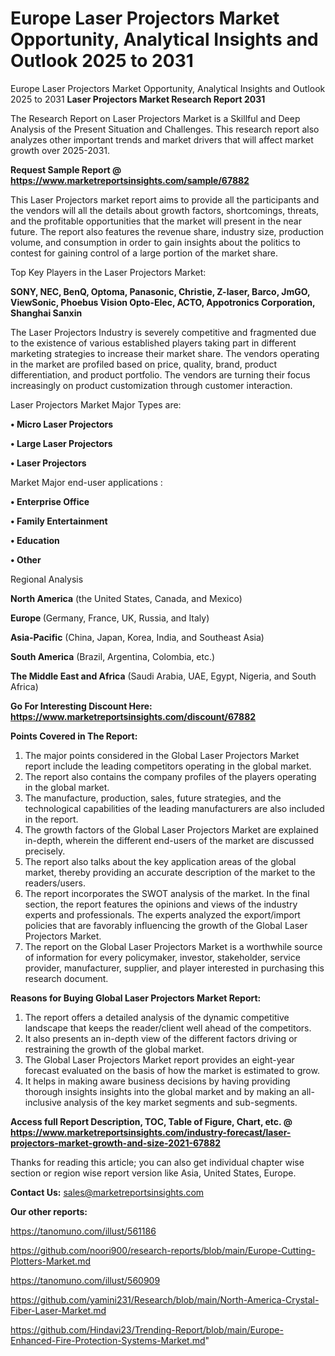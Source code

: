 # Europe Laser Projectors Market Opportunity, Analytical Insights and Outlook 2025 to 2031
Europe Laser Projectors Market Opportunity, Analytical Insights and Outlook 2025 to 2031
<strong>Laser Projectors Market Research Report 2031</strong>

The Research Report on Laser Projectors Market is a Skillful and Deep Analysis of the Present Situation and Challenges. This research report also analyzes other important trends and market drivers that will affect market growth over 2025-2031.

<strong>Request Sample Report @ <a href=https://www.marketreportsinsights.com/sample/67882>https://www.marketreportsinsights.com/sample/67882</a></strong>

This Laser Projectors market report aims to provide all the participants and the vendors will all the details about growth factors, shortcomings, threats, and the profitable opportunities that the market will present in the near future. The report also features the revenue share, industry size, production volume, and consumption in order to gain insights about the politics to contest for gaining control of a large portion of the market share.

Top Key Players in the Laser Projectors Market:

<strong>SONY, NEC, BenQ, Optoma, Panasonic, Christie, Z-laser, Barco, JmGO, ViewSonic, Phoebus Vision Opto-Elec, ACTO, Appotronics Corporation, Shanghai Sanxin</strong>

The Laser Projectors Industry is severely competitive and fragmented due to the existence of various established players taking part in different marketing strategies to increase their market share. The vendors operating in the market are profiled based on price, quality, brand, product differentiation, and product portfolio. The vendors are turning their focus increasingly on product customization through customer interaction.

Laser Projectors Market Major Types are:

<strong>• Micro Laser Projectors

• Large Laser Projectors

• Laser Projectors</strong>

Market Major end-user applications :

<strong>• Enterprise Office

• Family Entertainment

• Education

• Other</strong>

Regional Analysis

</u><strong><b>North America</b></strong> (the United States, Canada, and Mexico)

<strong><b>Europe </b></strong>(Germany, France, UK, Russia, and Italy)

<strong><b>Asia-Pacific</b></strong> (China, Japan, Korea, India, and Southeast Asia)

<strong><b>South America</b></strong> (Brazil, Argentina, Colombia, etc.)

<strong><b>The Middle East and Africa</b></strong> (Saudi Arabia, UAE, Egypt, Nigeria, and South Africa)

<strong>Go For Interesting Discount Here: <a href=https://www.marketreportsinsights.com/discount/67882>https://www.marketreportsinsights.com/discount/67882</a></strong>

<strong>Points Covered in The Report:</strong>
<ol>
  <li>The major points considered in the Global Laser Projectors Market report include the leading competitors operating in the global market.</li>
  <li>The report also contains the company profiles of the players operating in the global market.</li>
  <li>The manufacture, production, sales, future strategies, and the technological capabilities of the leading manufacturers are also included in the report.</li>
  <li>The growth factors of the Global Laser Projectors Market are explained in-depth, wherein the different end-users of the market are discussed precisely.</li>
  <li>The report also talks about the key application areas of the global market, thereby providing an accurate description of the market to the readers/users.</li>
  <li>The report incorporates the SWOT analysis of the market. In the final section, the report features the opinions and views of the industry experts and professionals. The experts analyzed the export/import policies that are favorably influencing the growth of the Global Laser Projectors Market.</li>
  <li>The report on the Global Laser Projectors Market is a worthwhile source of information for every policymaker, investor, stakeholder, service provider, manufacturer, supplier, and player interested in purchasing this research document.</li>
</ol>
<strong>Reasons for Buying Global Laser Projectors Market Report:</strong>

<ol>
  <li>The report offers a detailed analysis of the dynamic competitive landscape that keeps the reader/client well ahead of the competitors.</li>
  <li>It also presents an in-depth view of the different factors driving or restraining the growth of the global market.</li>
  <li>The Global Laser Projectors Market report provides an eight-year forecast evaluated on the basis of how the market is estimated to grow.</li>
  <li>It helps in making aware business decisions by having providing thorough insights insights into the global market and by making an all-inclusive analysis of the key market segments and sub-segments.</li>
</ol>
<strong>Access full Report Description, TOC, Table of Figure, Chart, etc. @ <a href=https://www.marketreportsinsights.com/industry-forecast/laser-projectors-market-growth-and-size-2021-67882>https://www.marketreportsinsights.com/industry-forecast/laser-projectors-market-growth-and-size-2021-67882</a></strong>


Thanks for reading this article; you can also get individual chapter wise section or region wise report version like Asia, United States, Europe.

<strong>Contact Us:</strong>
sales@marketreportsinsights.com

<strong>Our other reports:</strong>

<a href=https://tanomuno.com/illust/561186>https://tanomuno.com/illust/561186</a>

<a href=https://github.com/noori900/research-reports/blob/main/Europe-Cutting-Plotters-Market.md>https://github.com/noori900/research-reports/blob/main/Europe-Cutting-Plotters-Market.md</a>

<a href=https://tanomuno.com/illust/560909>https://tanomuno.com/illust/560909</a>

<a href=https://github.com/yamini231/Research/blob/main/North-America-Crystal-Fiber-Laser-Market.md>https://github.com/yamini231/Research/blob/main/North-America-Crystal-Fiber-Laser-Market.md</a>

<a href=https://github.com/Hindavi23/Trending-Report/blob/main/Europe-Enhanced-Fire-Protection-Systems-Market.md>https://github.com/Hindavi23/Trending-Report/blob/main/Europe-Enhanced-Fire-Protection-Systems-Market.md</a>"
